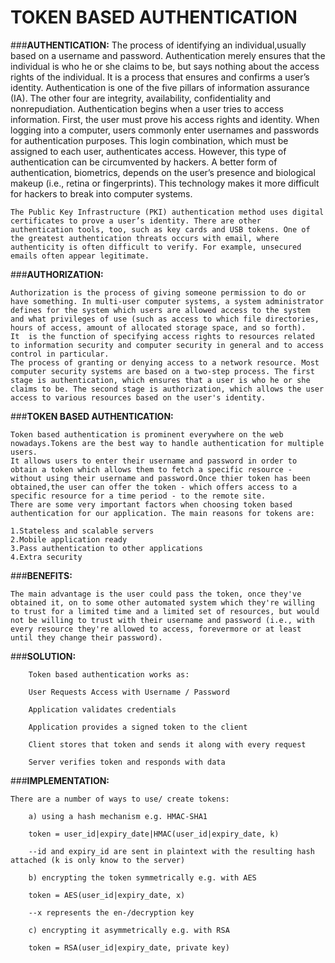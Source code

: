 
#	TOKEN BASED AUTHENTICATION

###**AUTHENTICATION:**
	The process of identifying an individual,usually based on a username and password. Authentication merely ensures that the individual is who he or she claims to be, but says nothing about the access rights of the individual. 
	It is a process that ensures and confirms a user’s identity. Authentication is one of the five pillars of information assurance (IA). The other four are integrity, availability, confidentiality and nonrepudiation.
	Authentication begins when a user tries to access information. First, the user must prove his access rights and identity. When logging into a computer, users commonly enter usernames and passwords for authentication purposes. This login combination, which must be assigned to each user, authenticates access. However, this type of authentication can be circumvented by hackers.
	A better form of authentication, biometrics, depends on the user’s presence and biological makeup (i.e., retina or fingerprints). This technology makes it more difficult for hackers to break into computer systems.

	The Public Key Infrastructure (PKI) authentication method uses digital certificates to prove a user’s identity. There are other authentication tools, too, such as key cards and USB tokens. One of the greatest authentication threats occurs with email, where authenticity is often difficult to verify. For example, unsecured emails often appear legitimate.

###**AUTHORIZATION:**

	Authorization is the process of giving someone permission to do or have something. In multi-user computer systems, a system administrator defines for the system which users are allowed access to the system and what privileges of use (such as access to which file directories, hours of access, amount of allocated storage space, and so forth).
	It  is the function of specifying access rights to resources related to information security and computer security in general and to access control in particular.
	The process of granting or denying access to a network resource. Most computer security systems are based on a two-step process. The first stage is authentication, which ensures that a user is who he or she claims to be. The second stage is authorization, which allows the user access to various resources based on the user's identity.

###**TOKEN BASED AUTHENTICATION:**
	
	Token based authentication is prominent everywhere on the web nowadays.Tokens are the best way to handle authentication for multiple users.
	It allows users to enter their username and password in order to obtain a token which allows them to fetch a specific resource - without using their username and password.Once thier token has been obtained,the user can offer the token - which offers access to a specific resource for a time period - to the remote site.
	There are some very important factors when choosing token based authentication for our application. The main reasons for tokens are:

	1.Stateless and scalable servers
	2.Mobile application ready
	3.Pass authentication to other applications
	4.Extra security

###**BENEFITS:**

	The main advantage is the user could pass the token, once they've obtained it, on to some other automated system which they're willing to trust for a limited time and a limited set of resources, but would not be willing to trust with their username and password (i.e., with every resource they're allowed to access, forevermore or at least until they change their password).


###**SOLUTION:**

        Token based authentication works as:

		User Requests Access with Username / Password
	
		Application validates credentials
	
		Application provides a signed token to the client
	
		Client stores that token and sends it along with every request
	
		Server verifies token and responds with data

###**IMPLEMENTATION:**

	There are a number of ways to use/ create tokens:

		a) using a hash mechanism e.g. HMAC-SHA1

		token = user_id|expiry_date|HMAC(user_id|expiry_date, k) 

		--id and expiry_id are sent in plaintext with the resulting hash attached (k is only know to the server)

		b) encrypting the token symmetrically e.g. with AES

		token = AES(user_id|expiry_date, x) 

		--x represents the en-/decryption key

		c) encrypting it asymmetrically e.g. with RSA

		token = RSA(user_id|expiry_date, private key)


